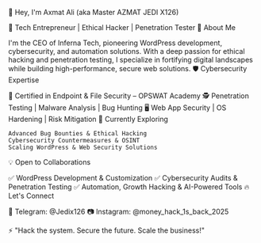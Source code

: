 👋 Hey, I'm Axmat Ali (aka Master AZMAT JEDI X126)

🚀 Tech Entrepreneur | Ethical Hacker | Penetration Tester
👀 About Me

I'm the CEO of Inferna Tech, pioneering WordPress development, cybersecurity, and automation solutions. With a deep passion for ethical hacking and penetration testing, I specialize in fortifying digital landscapes while building high-performance, secure web solutions.
🛡 Cybersecurity Expertise

📜 Certified in Endpoint & File Security – OPSWAT Academy
🕵️ Penetration Testing | Malware Analysis | Bug Hunting
🖥️ Web App Security | OS Hardening | Risk Mitigation
🌱 Currently Exploring

    Advanced Bug Bounties & Ethical Hacking
    Cybersecurity Countermeasures & OSINT
    Scaling WordPress & Web Security Solutions

💡 Open to Collaborations

✅ WordPress Development & Customization
✅ Cybersecurity Audits & Penetration Testing
✅ Automation, Growth Hacking & AI-Powered Tools
🔥 Let's Connect

📩 Telegram: @Jedix126
📷 Instagram: @money_hack_1s_back_2025

⚡ "Hack the system. Secure the future. Scale the business!"
